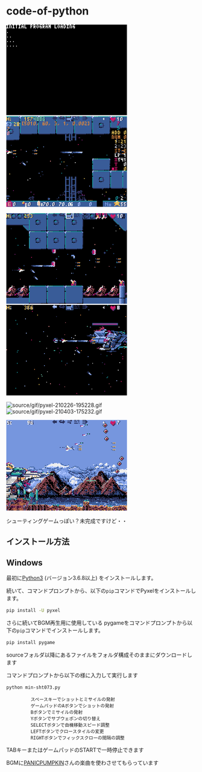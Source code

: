 # code-of-python
![source/gif/pyxel-210222-065611.gif](source/gif/pyxel-210222-065611.gif)
![source/gif/pyxel-210222-065611.gif](source/gif/pyxel-210222-065917.gif)

![source/gif/pyxel-210226-194506.gif](source/gif/pyxel-210226-194506.gif)
![source/gif/pyxel-210226-194639.gif](source/gif/pyxel-210226-194639.gif)

![source/gif/pyxel-210226-195228.gif](source/gif/pyxel-210226-195228.gif)
![source/gif/pyxel-210403-175232.gif](source/gif/pyxel-210403-175232.gif)

![source/gif/pyxel-210403-175305.gif](source/gif/pyxel-210403-175305.gif)

シューティングゲームっぽい？未完成ですけど・・

## インストール方法
## Windows



最初に[Python3](https://www.python.org/) (バージョン3.6.8以上) をインストールします。

続いて、コマンドプロンプトから、以下の`pip`コマンドでPyxelをインストールします。

```sh
pip install -U pyxel
```

さらに続いてBGM再生用に使用している pygameをコマンドプロンプトから以下の`pip`コマンドでインストールします。

```sh
pip install pygame 
```
sourceフォルダ以降にあるファイルをフォルダ構成そのままにダウンロードします

コマンドプロンプトから以下の様に入力して実行します

```sh
python min-sht073.py
```
             スペースキーでショットとミサイルの発射
             ゲームパッドのAボタンでショットの発射
             Bボタンでミサイルの発射
             Yボタンでサブウェポンの切り替え
             SELECTボタンで自機移動スピード調整
             LEFTボタンでクロースタイルの変更
             RIGHTボタンでフィックスクローの間隔の調整

TABキーまたはゲームパッドのSTARTで一時停止できます

BGMに[PANICPUMPKIN](http://pansound.com/panicpumpkin/)さんの楽曲を使わさせてもらっています



